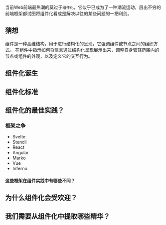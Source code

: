 当前Web前端最热潮的莫过于`组件化`，它似乎已成为了一种潮流运动，层出不穷的前端框架都试图将组件化看成是解决以往的某些问题的一把利剑。

## 猜想
组件是一种高维结构，用于进行结构化的呈现，它强调组件或节点之间的组织方式。
在组件中指示如何将信息通过结构化呈现展示出来，调整自身管辖范围内的节点或组件的外观，以及定义它的交互行为。

## 组件化诞生

## 组件化标准

## 组件化的最佳实践？
### 框架之争

+ Svelte
+ Stencil
+ React
+ Angular
+ Marko
+ Vue
+ Inferno

#### 这些框架在组件实践中有哪些不同？

## 为什么组件化会受欢迎？

## 我们需要从组件化中提取哪些精华？